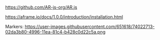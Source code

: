 https://github.com/AR-js-org/AR.js

https://aframe.io/docs/1.0.0/introduction/installation.html

Markers: https://user-images.githubusercontent.com/651618/74022713-02da3b80-4996-11ea-81c4-b428c0d22c5a.png